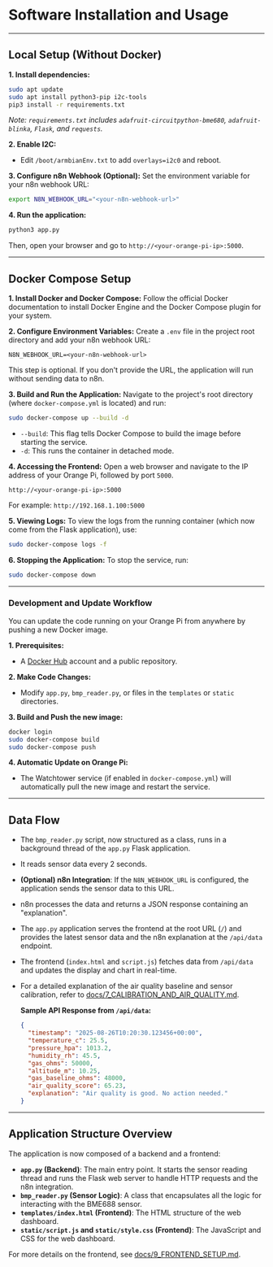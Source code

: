 # Software Installation and Usage

---

## Local Setup (Without Docker)

**1. Install dependencies:**
```sh
sudo apt update
sudo apt install python3-pip i2c-tools
pip3 install -r requirements.txt
```
*Note: `requirements.txt` includes `adafruit-circuitpython-bme680`, `adafruit-blinka`, `Flask`, and `requests`.*

**2. Enable I2C:**
- Edit `/boot/armbianEnv.txt` to add `overlays=i2c0` and reboot.

**3. Configure n8n Webhook (Optional):**
Set the environment variable for your n8n webhook URL:
```sh
export N8N_WEBHOOK_URL="<your-n8n-webhook-url>"
```

**4. Run the application:**
```sh
python3 app.py
```
Then, open your browser and go to `http://<your-orange-pi-ip>:5000`.

---

## Docker Compose Setup

**1. Install Docker and Docker Compose:**
Follow the official Docker documentation to install Docker Engine and the Docker Compose plugin for your system.

**2. Configure Environment Variables:**
Create a `.env` file in the project root directory and add your n8n webhook URL:
```
N8N_WEBHOOK_URL=<your-n8n-webhook-url>
```
This step is optional. If you don't provide the URL, the application will run without sending data to n8n.

**3. Build and Run the Application:**
Navigate to the project's root directory (where `docker-compose.yml` is located) and run:
```sh
sudo docker-compose up --build -d
```
- `--build`: This flag tells Docker Compose to build the image before starting the service.
- `-d`: This runs the container in detached mode.

**4. Accessing the Frontend:**
Open a web browser and navigate to the IP address of your Orange Pi, followed by port `5000`.
```
http://<your-orange-pi-ip>:5000
```
For example: `http://192.168.1.100:5000`

**5. Viewing Logs:**
To view the logs from the running container (which now come from the Flask application), use:
```sh
sudo docker-compose logs -f
```

**6. Stopping the Application:**
To stop the service, run:
```sh
sudo docker-compose down
```

---

### Development and Update Workflow

You can update the code running on your Orange Pi from anywhere by pushing a new Docker image.

**1. Prerequisites:**
   - A [Docker Hub](https://hub.docker.com/) account and a public repository.

**2. Make Code Changes:**
   - Modify `app.py`, `bmp_reader.py`, or files in the `templates` or `static` directories.

**3. Build and Push the new image:**
   ```sh
   docker login
   sudo docker-compose build
   sudo docker-compose push
   ```

**4. Automatic Update on Orange Pi:**
   - The Watchtower service (if enabled in `docker-compose.yml`) will automatically pull the new image and restart the service.

---

## Data Flow

- The `bmp_reader.py` script, now structured as a class, runs in a background thread of the `app.py` Flask application.
- It reads sensor data every 2 seconds.
- **(Optional) n8n Integration**: If the `N8N_WEBHOOK_URL` is configured, the application sends the sensor data to this URL.
- n8n processes the data and returns a JSON response containing an "explanation".
- The `app.py` application serves the frontend at the root URL (`/`) and provides the latest sensor data and the n8n explanation at the `/api/data` endpoint.
- The frontend (`index.html` and `script.js`) fetches data from `/api/data` and updates the display and chart in real-time.
- For a detailed explanation of the air quality baseline and sensor calibration, refer to [docs/7_CALIBRATION_AND_AIR_QUALITY.md](docs/7_CALIBRATION_AND_AIR_QUALITY.md).

  **Sample API Response from `/api/data`:**
  ```json
  {
    "timestamp": "2025-08-26T10:20:30.123456+00:00",
    "temperature_c": 25.5,
    "pressure_hpa": 1013.2,
    "humidity_rh": 45.5,
    "gas_ohms": 50000,
    "altitude_m": 10.25,
    "gas_baseline_ohms": 48000,
    "air_quality_score": 65.23,
    "explanation": "Air quality is good. No action needed."
  }
  ```

---

## Application Structure Overview

The application is now composed of a backend and a frontend:

- **`app.py` (Backend)**: The main entry point. It starts the sensor reading thread and runs the Flask web server to handle HTTP requests and the n8n integration.
- **`bmp_reader.py` (Sensor Logic)**: A class that encapsulates all the logic for interacting with the BME688 sensor.
- **`templates/index.html` (Frontend)**: The HTML structure of the web dashboard.
- **`static/script.js` and `static/style.css` (Frontend)**: The JavaScript and CSS for the web dashboard.

For more details on the frontend, see [docs/9_FRONTEND_SETUP.md](docs/9_FRONTEND_SETUP.md).
